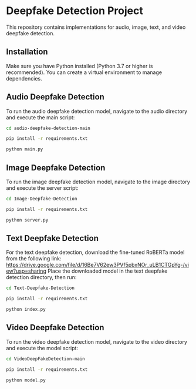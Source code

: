 # Deepfake Detection Project

This repository contains implementations for audio, image, text, and video deepfake detection.

## Installation

Make sure you have Python installed (Python 3.7 or higher is recommended). You can create a virtual environment to manage dependencies.

## Audio Deepfake Detection
To run the audio deepfake detection model, navigate to the audio directory and execute the main script:

```bash
cd audio-deepfake-detection-main
```
```bash
pip install -r requirements.txt
```
```bash
python main.py
```

## Image Deepfake Detection
To run the image deepfake detection model, navigate to the image directory and execute the server script:

```bash
cd Image-Deepfake-Detection
```
```bash
pip install -r requirements.txt
```
```bash
python server.py
```

## Text Deepfake Detection
For the text deepfake detection, download the fine-tuned RoBERTa model from the following link: https://drive.google.com/file/d/16Be7V62ew3PVf5pbxNOr_uLB1CTGpYg-/view?usp=sharing
Place the downloaded model in the text deepfake detection directory, then run:

```bash
cd Text-Deepfake-Detection
```
```bash
pip install -r requirements.txt
```
```bash
python index.py
```

## Video Deepfake Detection
To run the video deepfake detection model, navigate to the video directory and execute the model script:

```bash
cd VideoDeepFakeDetection-main
```
```bash
pip install -r requirements.txt
```
```bash
python model.py
```
